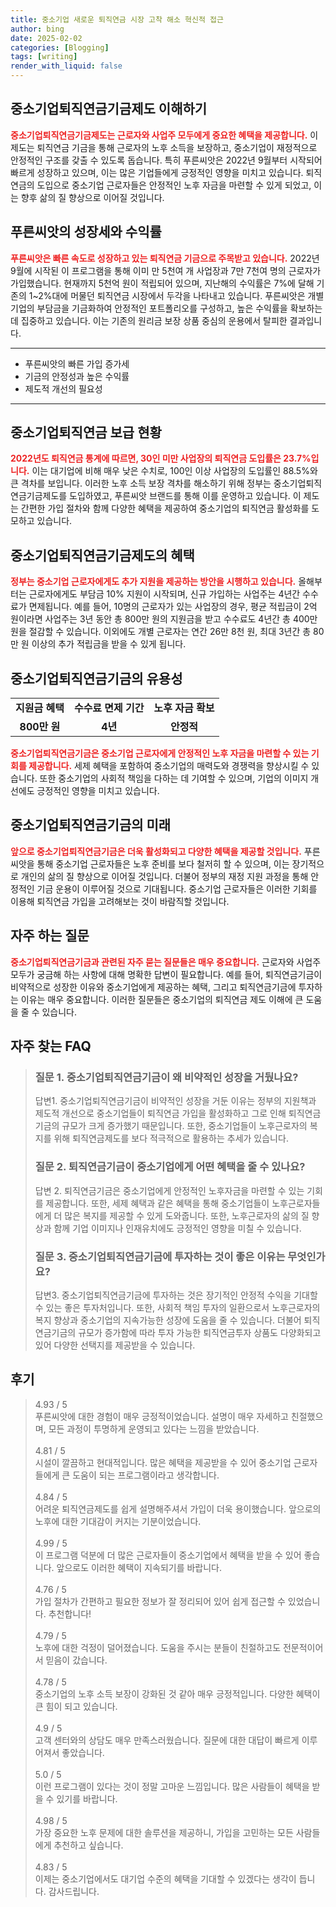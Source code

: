 ```yaml
---
title: 중소기업 새로운 퇴직연금 시장 고착 해소 혁신적 접근
author: bing
date: 2025-02-02
categories: [Blogging]
tags: [writing]
render_with_liquid: false
---
```



<h2 id='중소기업퇴직연금기금제도이해하기'>중소기업퇴직연금기금제도 이해하기</h2>

<p><b><span style="color: #ee2323;">중소기업퇴직연금기금제도는 근로자와 사업주 모두에게 중요한 혜택을 제공합니다.</span></b>  이 제도는 퇴직연금 기금을 통해 근로자의 노후 소득을 보장하고, 중소기업이 재정적으로 안정적인 구조를 갖출 수 있도록 돕습니다. 특히 푸른씨앗은 2022년 9월부터 시작되어 빠르게 성장하고 있으며, 이는 많은 기업들에게 긍정적인 영향을 미치고 있습니다. 퇴직연금의 도입으로 중소기업 근로자들은 안정적인 노후 자금을 마련할 수 있게 되었고, 이는 향후 삶의 질 향상으로 이어질 것입니다.</p>

<h2 id='푸른씨앗의성장세와수익률'>푸른씨앗의 성장세와 수익률</h2>

<p><b><span style="color: #ee2323;">푸른씨앗은 빠른 속도로 성장하고 있는 퇴직연금 기금으로 주목받고 있습니다.</span></b>  2022년 9월에 시작된 이 프로그램을 통해 이미 만 5천여 개 사업장과 7만 7천여 명의 근로자가 가입했습니다. 현재까지 5천억 원이 적립되어 있으며, 지난해의 수익률은 7%에 달해 기존의 1~2%대에 머물던 퇴직연금 시장에서 두각을 나타내고 있습니다. 푸른씨앗은 개별 기업의 부담금을 기금화하여 안정적인 포트폴리오를 구성하고, 높은 수익률을 확보하는 데 집중하고 있습니다. 이는 기존의 원리금 보장 상품 중심의 운용에서 탈피한 결과입니다.</p>

<hr />

<ul>
    <li>푸른씨앗의 빠른 가입 증가세</li>
    <li>기금의 안정성과 높은 수익률</li>
    <li>제도적 개선의 필요성</li>
</ul>

<hr />

<h2 id='중소기업퇴직연금보급현황'>중소기업퇴직연금 보급 현황</h2>

<p><b><span style="color: #ee2323;">2022년도 퇴직연금 통계에 따르면, 30인 미만 사업장의 퇴직연금 도입률은 23.7%입니다.</span></b> 이는 대기업에 비해 매우 낮은 수치로, 100인 이상 사업장의 도입률인 88.5%와 큰 격차를 보입니다. 이러한 노후 소득 보장 격차를 해소하기 위해 정부는 중소기업퇴직연금기금제도를 도입하였고, 푸른씨앗 브랜드를 통해 이를 운영하고 있습니다. 이 제도는 간편한 가입 절차와 함께 다양한 혜택을 제공하여 중소기업의 퇴직연금 활성화를 도모하고 있습니다.</p>

<h2 id='중소기업퇴직연금기금제도의혜택'>중소기업퇴직연금기금제도의 혜택</h2>

<p><b><span style="color: #ee2323;">정부는 중소기업 근로자에게도 추가 지원을 제공하는 방안을 시행하고 있습니다.</span></b>  올해부터는 근로자에게도 부담금 10% 지원이 시작되며, 신규 가입하는 사업주는 4년간 수수료가 면제됩니다. 예를 들어, 10명의 근로자가 있는 사업장의 경우, 평균 적립금이 2억 원이라면 사업주는 3년 동안 총 800만 원의 지원금을 받고 수수료도 4년간 총 400만 원을 절감할 수 있습니다. 이외에도 개별 근로자는 연간 26만 8천 원, 최대 3년간 총 80만 원 이상의 추가 적립금을 받을 수 있게 됩니다.</p>

<h2 id='중소기업퇴직연금기금의유용성'>중소기업퇴직연금기금의 유용성</h2>

<table>
    <tr>
        <td style="text-align: center; height: 17px;"><b>지원금 혜택</b></td>
        <td style="text-align: center; height: 17px;"><b>수수료 면제 기간</b></td>
        <td style="text-align: center; height: 17px;"><b>노후 자금 확보</b></td>
    </tr>
    <tr>
        <td style="text-align: center; height: 17px;"><b>800만 원</b></td>
        <td style="text-align: center; height: 17px;"><b>4년</b></td>
        <td style="text-align: center; height: 17px;"><b>안정적</b></td>
    </tr>
</table>

<p><b><span style="color: #ee2323;">중소기업퇴직연금기금은 중소기업 근로자에게 안정적인 노후 자금을 마련할 수 있는 기회를 제공합니다.</span></b>  세제 혜택을 포함하여 중소기업의 매력도와 경쟁력을 향상시킬 수 있습니다. 또한 중소기업의 사회적 책임을 다하는 데 기여할 수 있으며, 기업의 이미지 개선에도 긍정적인 영향을 미치고 있습니다.</p>

<h2 id='중소기업퇴직연금기금의미래'>중소기업퇴직연금기금의 미래</h2>

<p><b><span style="color: #ee2323;"> 앞으로 중소기업퇴직연금기금은 더욱 활성화되고 다양한 혜택을 제공할 것입니다.</span></b> 푸른씨앗을 통해 중소기업 근로자들은 노후 준비를 보다 철저히 할 수 있으며, 이는 장기적으로 개인의 삶의 질 향상으로 이어질 것입니다. 더불어 정부의 재정 지원 과정을 통해 안정적인 기금 운용이 이루어질 것으로 기대됩니다. 중소기업 근로자들은 이러한 기회를 이용해 퇴직연금 가입을 고려해보는 것이 바람직할 것입니다.</p>

<h2 id='자주하는질문'>자주 하는 질문</h2>

<p><b><span style="color: #ee2323;">중소기업퇴직연금기금과 관련된 자주 묻는 질문들은 매우 중요합니다.</span></b>  근로자와 사업주 모두가 궁금해 하는 사항에 대해 명확한 답변이 필요합니다. 예를 들어, 퇴직연금기금이 비약적으로 성장한 이유와 중소기업에게 제공하는 혜택, 그리고 퇴직연금기금에 투자하는 이유는 매우 중요합니다. 이러한 질문들은 중소기업의 퇴직연금 제도 이해에 큰 도움을 줄 수 있습니다.</p>


<h2 id='자주_찾는_FAQ'>자주 찾는 FAQ</h2>
<div itemscope="" itemtype="https://schema.org/FAQPage"> 
<blockquote> 
<div itemscope="" itemprop="mainEntity" itemtype="https://schema.org/Question"> 
<h3 itemprop="name">질문 1. 중소기업퇴직연금기금이 왜 비약적인 성장을 거뒀나요?</h3> 
<div itemscope="" itemprop="acceptedAnswer" itemtype="https://schema.org/Answer"> 
<span itemprop="text"> 
<p>답변1. 중소기업퇴직연금기금이 비약적인 성장을 거둔 이유는 정부의 지원책과 제도적 개선으로 중소기업들이 퇴직연금 가입을 활성화하고 그로 인해 퇴직연금기금의 규모가 크게 증가했기 때문입니다. 또한, 중소기업들이 노후근로자의 복지를 위해 퇴직연금제도를 보다 적극적으로 활용하는 추세가 있습니다.</p> 
</span> 
</div> 
</div> 

<div itemscope="" itemprop="mainEntity" itemtype="https://schema.org/Question"> 
<h3 itemprop="name">질문 2. 퇴직연금기금이 중소기업에게 어떤 혜택을 줄 수 있나요?</h3> 
<div itemscope="" itemprop="acceptedAnswer" itemtype="https://schema.org/Answer"> 
<span itemprop="text"> 
<p>답변 2. 퇴직연금기금은 중소기업에게 안정적인 노후자금을 마련할 수 있는 기회를 제공합니다. 또한, 세제 혜택과 같은 혜택을 통해 중소기업들이 노후근로자들에게 더 많은 복지를 제공할 수 있게 도와줍니다. 또한, 노후근로자의 삶의 질 향상과 함께 기업 이미지나 인재유치에도 긍정적인 영향을 미칠 수 있습니다.</p> 
</span> 
</div> 
</div> 

<div itemscope="" itemprop="mainEntity" itemtype="https://schema.org/Question"> 
<h3 itemprop="name">질문 3. 중소기업퇴직연금기금에 투자하는 것이 좋은 이유는 무엇인가요?</h3> 
<div itemscope="" itemprop="acceptedAnswer" itemtype="https://schema.org/Answer"> 
<span itemprop="text"> 
<p>답변3. 중소기업퇴직연금기금에 투자하는 것은 장기적인 안정적 수익을 기대할 수 있는 좋은 투자처입니다. 또한, 사회적 책임 투자의 일환으로서 노후근로자의 복지 향상과 중소기업의 지속가능한 성장에 도움을 줄 수 있습니다. 더불어 퇴직연금기금의 규모가 증가함에 따라 투자 가능한 퇴직연금투자 상품도 다양화되고 있어 다양한 선택지를 제공받을 수 있습니다.</p> 
</span> 
</div> 
</div> 
</blockquote> 
</div>
<h2 id='후기'>후기</h2>
<div itemscope itemtype="https://schema.org/Product">
  <blockquote>
  <div itemprop="review" itemscope itemtype="https://schema.org/Review">
      <div itemprop="reviewRating" itemscope itemtype="https://schema.org/Rating"> <span itemprop="ratingValue">4.93</span> / <span itemprop="bestRating">5</span> </div>
      <span itemprop="reviewBody">푸른씨앗에 대한 경험이 매우 긍정적이었습니다. 설명이 매우 자세하고 친절했으며, 모든 과정이 투명하게 운영되고 있다는 느낌을 받았습니다.</span>
  </div>
  <br>
  <div itemprop="review" itemscope itemtype="https://schema.org/Review">
      <div itemprop="reviewRating" itemscope itemtype="https://schema.org/Rating"> <span itemprop="ratingValue">4.81</span> / <span itemprop="bestRating">5</span> </div>
      <span itemprop="reviewBody">시설이 깔끔하고 현대적입니다. 많은 혜택을 제공받을 수 있어 중소기업 근로자들에게 큰 도움이 되는 프로그램이라고 생각합니다.</span>
  </div>
  <br>
  <div itemprop="review" itemscope itemtype="https://schema.org/Review">
      <div itemprop="reviewRating" itemscope itemtype="https://schema.org/Rating"> <span itemprop="ratingValue">4.84</span> / <span itemprop="bestRating">5</span> </div>
      <span itemprop="reviewBody">어려운 퇴직연금제도를 쉽게 설명해주셔서 가입이 더욱 용이했습니다. 앞으로의 노후에 대한 기대감이 커지는 기분이었습니다.</span>
  </div>
  <br>
  <div itemprop="review" itemscope itemtype="https://schema.org/Review">
      <div itemprop="reviewRating" itemscope itemtype="https://schema.org/Rating"> <span itemprop="ratingValue">4.99</span> / <span itemprop="bestRating">5</span> </div>
      <span itemprop="reviewBody">이 프로그램 덕분에 더 많은 근로자들이 중소기업에서 혜택을 받을 수 있어 좋습니다. 앞으로도 이러한 혜택이 지속되기를 바랍니다.</span>
  </div>
  <br>
  <div itemprop="review" itemscope itemtype="https://schema.org/Review">
      <div itemprop="reviewRating" itemscope itemtype="https://schema.org/Rating"> <span itemprop="ratingValue">4.76</span> / <span itemprop="bestRating">5</span> </div>
      <span itemprop="reviewBody">가입 절차가 간편하고 필요한 정보가 잘 정리되어 있어 쉽게 접근할 수 있었습니다. 추천합니다!</span>
  </div>
  <br>
  <div itemprop="review" itemscope itemtype="https://schema.org/Review">
      <div itemprop="reviewRating" itemscope itemtype="https://schema.org/Rating"> <span itemprop="ratingValue">4.79</span> / <span itemprop="bestRating">5</span> </div>
      <span itemprop="reviewBody">노후에 대한 걱정이 덜어졌습니다. 도움을 주시는 분들이 친절하고도 전문적이어서 믿음이 갔습니다.</span>
  </div>
  <br>
  <div itemprop="review" itemscope itemtype="https://schema.org/Review">
      <div itemprop="reviewRating" itemscope itemtype="https://schema.org/Rating"> <span itemprop="ratingValue">4.78</span> / <span itemprop="bestRating">5</span> </div>
      <span itemprop="reviewBody">중소기업의 노후 소득 보장이 강화된 것 같아 매우 긍정적입니다. 다양한 혜택이 큰 힘이 되고 있습니다.</span>
  </div>
  <br>
  <div itemprop="review" itemscope itemtype="https://schema.org/Review">
      <div itemprop="reviewRating" itemscope itemtype="https://schema.org/Rating"> <span itemprop="ratingValue">4.9</span> / <span itemprop="bestRating">5</span> </div>
      <span itemprop="reviewBody">고객 센터와의 상담도 매우 만족스러웠습니다. 질문에 대한 대답이 빠르게 이루어져서 좋았습니다.</span>
  </div>
  <br>
  <div itemprop="review" itemscope itemtype="https://schema.org/Review">
      <div itemprop="reviewRating" itemscope itemtype="https://schema.org/Rating"> <span itemprop="ratingValue">5.0</span> / <span itemprop="bestRating">5</span> </div>
      <span itemprop="reviewBody">이런 프로그램이 있다는 것이 정말 고마운 느낌입니다. 많은 사람들이 혜택을 받을 수 있기를 바랍니다.</span>
  </div>
  <br>
  <div itemprop="review" itemscope itemtype="https://schema.org/Review">
      <div itemprop="reviewRating" itemscope itemtype="https://schema.org/Rating"> <span itemprop="ratingValue">4.98</span> / <span itemprop="bestRating">5</span> </div>
      <span itemprop="reviewBody">가장 중요한 노후 문제에 대한 솔루션을 제공하니, 가입을 고민하는 모든 사람들에게 추천하고 싶습니다.</span>
  </div>
  <br>
  <div itemprop="review" itemscope itemtype="https://schema.org/Review">
      <div itemprop="reviewRating" itemscope itemtype="https://schema.org/Rating"> <span itemprop="ratingValue">4.83</span> / <span itemprop="bestRating">5</span> </div>
      <span itemprop="reviewBody">이제는 중소기업에서도 대기업 수준의 혜택을 기대할 수 있겠다는 생각이 듭니다. 감사드립니다.</span>
  </div>
  </blockquote>
</div>
